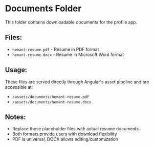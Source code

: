 # Documents Folder

This folder contains downloadable documents for the profile app.

## Files:

- `hemant-resume.pdf` - Resume in PDF format
- `hemant-resume.docx` - Resume in Microsoft Word format

## Usage:

These files are served directly through Angular's asset pipeline and are accessible at:

- `/assets/documents/hemant-resume.pdf`
- `/assets/documents/hemant-resume.docx`

## Notes:

- Replace these placeholder files with actual resume documents
- Both formats provide users with download flexibility
- PDF is universal, DOCX allows editing/customization
